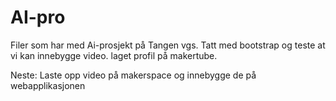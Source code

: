 # AI-pro
Filer som har med Ai-prosjekt på Tangen vgs.
Tatt med bootstrap og teste at vi kan innebygge video. 
laget profil på makertube. 

Neste: 
Laste opp video på makerspace og innebygge de på webapplikasjonen
